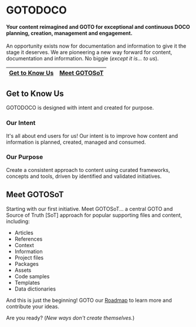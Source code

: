 # GOTODOCO
#### Your content reimagined and GOTO for exceptional and continuous DOCO planning, creation, management and engagement.

An opportunity exists now for documentation and information to give it the stage it deserves. 
We are pioneering a new way forward for content, documentation and information. No biggie (_except it is... to us_).

| [Get to Know Us](#get-to-know-us) | [Meet GOTOSoT](#meet-gotosot)  | 
| --| --| 

## Get to Know Us
GOTODOCO is designed with intent and created for purpose. 

### Our Intent 
It's all about end users for us! 
Our intent is to improve how content and information is planned, created, managed and consumed.

### Our Purpose
Create a consistent approach to content using curated frameworks, concepts and tools, driven by identified and validated initiatives.

## Meet GOTOSoT
Starting with our first initiative. Meet GOTOSoT... a central GOTO and Source of Truth [SoT] approach for popular supporting files and content, including:

- Articles
- References
- Context
- Information
- Project files
- Packages
- Assets
- Code samples
- Templates
- Data dictionaries

And this is just the beginning! GOTO our [Roadmap](https://github.com/orgs/GOTODOCO/projects/13/views/1) to learn more and contribute your ideas.

Are you ready? (_New ways don't create themselves._)
